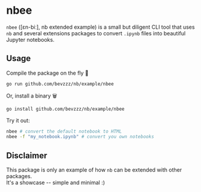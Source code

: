 # nbee

`nbee` ([ɛn-biː], nb extended example) is a small but diligent CLI tool that uses `nb` and several extensions packages to convert `.ipynb` files into beautiful Jupyter notebooks.

## Usage

Compile the package on the fly 🐝

```sh
go run github.com/bevzzz/nb/example/nbee
```

Or, install a binary 🗑

```sh
go install github.com/bevzzz/nb/example/nbee
```

Try it out:

```sh
nbee # convert the default notebook to HTML
nbee -f "my_notebook.ipynb" # convert you own notebooks
```

## Disclaimer

This package is only an example of how `nb` can be extended with other packages.  
It's a showcase -- simple and minimal :)